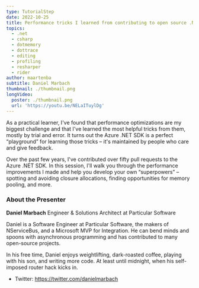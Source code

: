```yaml
---
type: TutorialStep
date: 2022-10-25
title: Performance tricks I learned from contributing to open source .NET packages
topics:
  - .net
  - csharp
  - dotmemory
  - dottrace
  - editing
  - profiling
  - resharper
  - rider
author: maartenba
subtitle: Daniel Marbach
thumbnail: ./thumbnail.png
longVideo:
  poster: ./thumbnail.png
  url: 'https://youtu.be/NELaITuylDg'
---
```


As a practical learner, I've found that performance optimizations are my biggest challenge and that I've learned the most helpful tricks from them, mostly by trial and error. It turns out the Azure .NET SDK is a perfect “playground” for learning those tricks – it's maintained by people who care and give feedback.

Over the past few years, I've contributed over fifty pull requests to the Azure .NET SDK. In this session, I'll walk you through the performance improvements I made and help you develop your own “superpowers” – spotting and avoiding closure allocations, finding opportunities for memory pooling, and more.

### About the Presenter

**Daniel Marbach** Engineer & Solutions Architect at Particular Software

Daniel is a Software Engineer at Particular Software, the makers of NServiceBus, and a Microsoft MVP for Integration. He can bend minds and spoons with asynchronous programming and has contributed to many open-source projects.

In his free time, Daniel enjoys weightlifting, dark-roasted coffee, playing with his son, and writing more code. At least until midnight, when his self-imposed router hack kicks in.

* Twitter: https://twitter.com/danielmarbach
